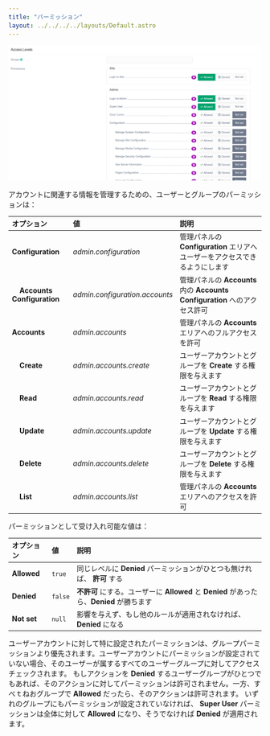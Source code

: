 ```yaml
---
title: "パーミッション"
layout: ../../../../layouts/Default.astro
---
```


![Accounts Permissions](accounts-permissions.png)

アカウントに関連する情報を管理するための、ユーザーとグループのパーミッションは：

| オプション | 値 | 説明 |
| :----- | :----- | :----- |
| **Configuration**  | *admin.configuration*  | 管理パネルの **Configuration** エリアへユーザーをアクセスできるようにします |
| &nbsp; &nbsp; **Accounts Configuration** | *admin.configuration.accounts* | 管理パネルの **Accounts** 内の **Accounts Configuration** へのアクセス許可 |
| **Accounts** | *admin.accounts* | 管理パネルの **Accounts** エリアへのフルアクセスを許可 |
| &nbsp; &nbsp; **Create** | *admin.accounts.create* | ユーザーアカウントとグループを **Create** する権限を与えます |
| &nbsp; &nbsp; **Read** | *admin.accounts.read* | ユーザーアカウントとグループを **Read** する権限を与えます |
| &nbsp; &nbsp; **Update** | *admin.accounts.update* | ユーザーアカウントとグループを **Update** する権限を与えます |
| &nbsp; &nbsp; **Delete** | *admin.accounts.delete* | ユーザーアカウントとグループを **Delete** する権限を与えます |
| &nbsp; &nbsp; **List** | *admin.accounts.list* | 管理パネルの **Accounts** エリアへのアクセスを許可 |

パーミッションとして受け入れ可能な値は：

| オプション | 値 | 説明 |
| :----- | :----- | :----- |
| **Allowed** | `true`  | 同じレベルに **Denied** パーミッションがひとつも無ければ、 **許可** する |
| **Denied** | `false` | **不許可** にする。ユーザーに **Allowed** と **Denied** があったら、**Denied** が勝ちます |
| **Not set** | `null` | 影響を与えず、もし他のルールが適用されなければ、 **Denied** になる |

ユーザーアカウントに対して特に設定されたパーミッションは、グループパーミッションより優先されます。ユーザーアカウントにパーミッションが設定されていない場合、そのユーザーが属するすべてのユーザーグループに対してアクセスチェックされます。
もしアクションを **Denied** するユーザーグループがひとつでもあれば、そのアクションに対してパーミッションは許可されません。一方、すべｔねおグループで **Allowed** だったら、そのアクションは許可されます。
いずれのグループにもパーミッションが設定されていなければ、 **Super User** パーミッションは全体に対して **Allowed** になり、そうでなければ **Denied** が適用されます。

